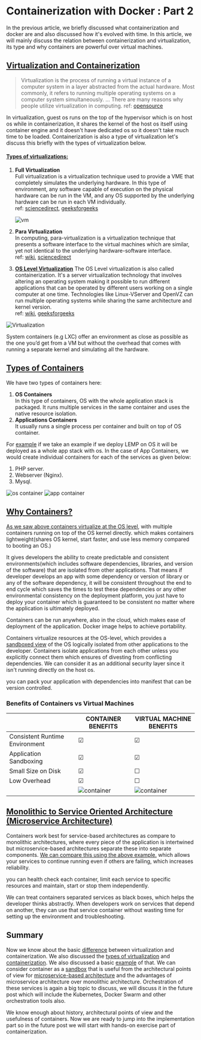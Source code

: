 Containerization with Docker : Part 2
==

In the previous article, we briefly discussed what containerization and docker are and also discussed how it's evolved with time. In this article, we will mainly discuss the relation between containerization and virtualization, its type and why containers are powerful over virtual machines.  


## [**Virtualization and Containerization**][ref.5]


>Virtualization is the process of running a virtual instance of a computer system in a layer abstracted from the actual hardware. Most commonly, it refers to running multiple operating systems on a computer system simultaneously. ... There are many reasons why people utilize virtualization in computing. ref: [opensource][ref.13]

In virtualization, guest os runs on the top of the hypervisor which is on host os while in containerization, it shares the kernel of the host os itself using container engine and it doesn't have dedicated os so it doesn't take much time to be loaded. Containerization is also a type of virtualization let's discuss this briefly with the types of virtualization below.

#### [Types of virtualizations:](#typevirt)
1. **Full Virtualization**  
   Full virtualization is a virtualization technique used to provide a VME that completely simulates the underlying hardware. In this type of environment, any software capable of execution on the physical hardware can be run in the VM, and any OS supported by the underlying hardware can be run in each VM individually.  
   ref\: [sciencedirect][ref.6], [geeksforgeeks][ref.7]

   ![vm][img.12]
  
2. **Para Virtualization**  
   In computing, para-virtualization is a virtualization technique that presents a software interface to the virtual machines which are similar, yet not identical to the underlying hardware\-software interface.  
   ref\: [wiki][ref.8], [sciencedirect][ref.9]

3. [**OS Level Virtualization**](#osvirt)
   The OS Level virtualization is also called containerization. It's a server virtualization technology that involves altering an operating system making it possible to run different applications that can be operated by different users working on a single computer at one time. Technologies like Linux-VServer and OpenVZ can run multiple operating systems while sharing the same architecture and kernel version.  
   ref\: [wiki][ref.10], [geeksforgeeks][ref.11]

![Virtualization][img.10] 

<!-- "source: https://fntlnz.wtf/post/why-containers" -->

System containers (e.g LXC) offer an environment as close as possible as the one you’d get from a VM but without the overhead that comes with running a separate kernel and simulating all the hardware. 



## [Types of Containers](#typecont)

We have two types of containers here:
1. **OS Containers**   
   In this type of containers, OS with the whole application stack is packaged. It runs multiple services in the same container and uses the native resource isolation.
2. **Applications Containers**   
   It usually runs a single process per container and built on top of OS container.
  
For [example](#example) if we take an example if we deploy LEMP on OS it will be deployed as a whole app stack with os. In the case of App Containers, we would create individual containers for each of the services as given below:
1. PHP server.
2. Webserver (Nginx).
3. Mysql.

![os container][img.13] ![app container][img.14]


[Why Containers?][ref.14] [](#diffvmcont)
--

[As we saw above containers virtualize at the OS level](#osvirt), with multiple containers running on top of the OS kernel directly. which makes containers lightweight(shares OS kernel, start faster, and use less memory compared to booting an OS.)

It gives developers the ability to create predictable and consistent environments(which includes software dependencies, libraries, and version of the software) that are isolated from other applications. That means if developer develops an app with some dependency or version of library or any of the software dependency, it will be consistent throughout the end to end cycle which saves the times to test these dependencies or any other environmental consistency on the deployment platform, you just have to deploy your container which is guaranteed to be consistent no matter where the application is ultimately deployed.

Containers can be run anywhere, also in the cloud, which makes ease of deployment of the application. Docker image helps to achieve portability.

Containers virtualize resources at the OS-level, which provides a [sandboxed view](#sandbox) of the OS logically isolated from other applications to the developer. Containers isolate applications from each other unless you explicitly connect them which ensures of divesting from conflicting dependencies. We can consider it as an additional security layer since it isn't running directly on the host os.

<!-- It helps developers to Containers can also include software dependencies needed by the application, such as specific versions of programming language runtimes and other software libraries. From the developer’s perspective, all this is guaranteed to be consistent no matter where the application is ultimately deployed. All this translates to productivity: developers and IT Ops teams spend less time debugging and diagnosing differences in environments, and more time shipping new functionality for users. And it means fewer bugs since developers can now make assumptions in dev and test environments they can be sure will hold true in production. -->


you can pack your application with dependencies into manifest that can be version controlled.

<!-- Just as how software libraries package bits of code together, allowing developers to abstract away logic like user authentication and session management, containers allow your application as a whole to be packaged, abstracting away the operating system, the machine, and even the code itself. Combined with a service-based architecture, the entire unit that developers are asked to reason about becomes much smaller, leading to greater agility and productivity. All this eases development, testing, deployment, and overall management of your applications. -->

### **Benefits of Containers vs Virtual Machines**
| 	|CONTAINER BENEFITS	| VIRTUAL MACHINE BENEFITS |
|   --- |   --- |   ---|
| Consistent Runtime Environment | &#9745; | &#9745; |
|   Application Sandboxing  | &#9745; | &#9745; |
|   Small Size on Disk  | &#9745;  | &#9744; |
|   Low Overhead  | &#9745;   | &#9744; |
|	|	![container][img.11]	|	![container][img.12]	|



## [Monolithic to Service Oriented Architecture (Microservice Architecture)][ref.16] [](#microservice)

Containers work best for service-based architectures as compare to monolithic architectures, where every piece of the application is intertwined but microservice-based architectures separate these into separate components. [We can compare this using the above example.](#example) which allows your services to continue running even if others are failing, which increases reliability.


you can health check each container, limit each service to specific resources and maintain, start or stop them independently.

We can treat containers separated services as black boxes, which helps the developer thinks abstractly. When developers work on services that depend on another, they can use that service container without wasting time for setting up the environment and troubleshooting.


Summary
--
Now we know about the basic [difference](#diffvmcont) between virtualization and containerization. We also discussed the [types of virtualization](#typevirt) and [containerization](#typecont). We also discussed a basic [example](#example) of that. We can consider container as a [sandbox](#sandbox) that is useful from the architectural points of view for [microservice-based architecture](#microservice) and the advantages of microservice architecture over monolithic architecture. Orchestration of these services is again a big topic to discuss, we will discuss it in the future post which will include the Kubernetes, Docker Swarm and other orchestration tools also.

We know enough about history, architectural points of view and the usefulness of containers. Now we are ready to jump into the implementation part so in the future post we will start with hands-on exercise part of containerization.





<!-- reference links -->

<!-- [1]: https://dzone.com/articles/evolution-of-linux-containers-future

[2]: https://medium.com/faun/the-missing-introduction-to-containerization-de1fbb73efc5

[3]: https://blog.aquasec.com/a-brief-history-of-containers-from-1970s-chroot-to-docker-2016

[4]: https://linuxacademy.com/blog/containers/history-of-container-technology/
-->

<!-- https://dzone.com/articles/microservices-1-introduction-monolithic-vs-microse -->

<!-- https://articles.microservices.com/monolithic-vs-microservices-architecture-5c4848858f59 -->

[ref.5]: https://www.docker.com/resources/what-container

[ref.6]: https://www.sciencedirect.com/topics/computer-science/full-virtualization

[ref.7]: https://www.geeksforgeeks.org/virtualization-vmware-full-virtualization/

[ref.8]: https://en.wikipedia.org/wiki/Paravirtualization

[ref.9]: https://www.sciencedirect.com/topics/computer-science/paravirtualization

[ref.10]: https://en.wikipedia.org/wiki/OS-level_virtualization

[ref.11]: https://www.geeksforgeeks.org/operating-system-based-virtualization/

<!-- [ref.12]: https://speakerdeck.com/jbeda/containers-at-scale -->

[ref.13]: https://opensource.com/resources/

[ref.14]: https://cloud.google.com/containers/



[ref.16]: https://dzone.com/articles/microservices-1-introduction-monolithic-vs-microse

[img.10]: https://drive.google.com/uc?export=view&id=15si2-OveTPiWqq7Ol2--QaDGKwnhxMNc "virtualization"

[img.11]: https://drive.google.com/uc?export=view&id=1PvnhdqwUH4JrMFKZ4ils_dsrW7fdQkui "container"

[img.12]: https://drive.google.com/uc?export=view&id=1nrJoq5u5mwfss3UMaML9blQqvtifyrHI "vm"

[img.13]: https://drive.google.com/uc?export=view&id=1TY99RPSpHjaiPZir4sUPW7PVEn_WiMYq "OS Container"

[img.14]: https://drive.google.com/uc?export=view&id=14NQe6e9Dn8LujpxCarSnbcnfpCqE3pLH "App Container"
